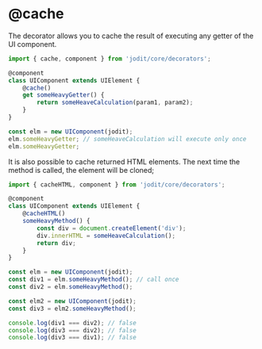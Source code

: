 # @cache

The decorator allows you to cache the result of executing any getter of the UI component.

```typescript
import { cache, component } from 'jodit/core/decorators';

@component
class UIComponent extends UIElement {
	@cache()
	get someHeavyGetter() {
		return someHeaveCalculation(param1, param2);
	}
}

const elm = new UIComponent(jodit);
elm.someHeavyGetter; // someHeaveCalculation will execute only once
elm.someHeavyGetter;
```

It is also possible to cache returned HTML elements. The next time the method is called, the element will be cloned;

```typescript
import { cacheHTML, component } from 'jodit/core/decorators';

@component
class UIComponent extends UIElement {
	@cacheHTML()
	someHeavyMethod() {
		const div = document.createElement('div');
		div.innerHTML = someHeaveCalculation();
		return div;
	}
}

const elm = new UIComponent(jodit);
const div1 = elm.someHeavyMethod(); // call once
const div2 = elm.someHeavyMethod();

const elm2 = new UIComponent(jodit);
const div3 = elm2.someHeavyMethod();

console.log(div1 === div2); // false
console.log(div3 === div2); // false
console.log(div3 === div1); // false
```

```

```
